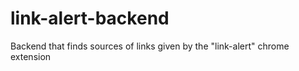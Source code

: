 # link-alert-backend
Backend that finds sources of links given by the "link-alert" chrome extension
